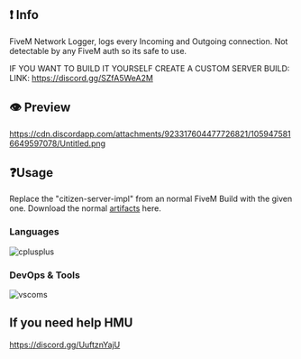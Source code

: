 ## ❗ Info
FiveM Network Logger, logs every Incoming and Outgoing connection. 
Not detectable by any FiveM auth so its safe to use.

IF YOU WANT TO BUILD IT YOURSELF CREATE A CUSTOM SERVER BUILD:
LINK: https://discord.gg/SZfA5WeA2M

## 👁️ Preview
https://cdn.discordapp.com/attachments/923317604477726821/1059475816649597078/Untitled.png


## ❓Usage
Replace the "citizen-server-impl" from an normal FiveM Build with the given one. Download the normal [artifacts](https://runtime.fivem.net/artifacts/fivem/build_server_windows/master/) here.

### Languages
![cplusplus](https://img.shields.io/badge/c++-black?style=flat-square&logo=cplusplus&logoColor=blue)

### DevOps & Tools
![vscoms](https://img.shields.io/badge/vscommuntiy-black?style=flat-square&logo=visual-studio-code&logoColor=ac68c4)

## If you need help HMU
https://discord.gg/UuftznYajU
